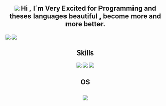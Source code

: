 <h2 align="center"> <img src="https://img.icons8.com/nolan/45/programming.png"/> Hi , I´m Very Excited for Programming and theses languages beautiful , become more and more better.</h2>

<a href="https://github.com/anuraghazra/github-readme-stats">
  <img align="center" src="https://github-readme-stats.vercel.app/api?username=alexandrebrito21&theme=tokyonight&show_icons=true" />
</a>
<a href="https://github.com/anuraghazra/convoychat">
  <img align="center" src="https://github-readme-stats.vercel.app/api/top-langs/?username=alexandrebrito21&layout=compact" />
</a>


<h2 align="center"> Skills </h2> 


<p align="center">
<img src="https://img.shields.io/badge/HTML5-E34F26?style=for-the-badge&logo=html5&logoColor=white"/>  
<img src="https://img.shields.io/badge/CSS3-1572B6?style=for-the-badge&logo=css3&logoColor=white"/>
<img src="https://img.shields.io/badge/JavaScript-323330?style=for-the-badge&logo=javascript&logoColor=F7DF1E"/>
</p>

<h2 align="center"> OS </h2>

<h2 align="center"> <img src="https://img.shields.io/badge/Windows-0078D6?style=for-the-badge&logo=windows&logoColor=white"/> </h2>

<h3 align= 
